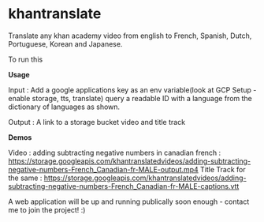 # khantranslate
Translate any khan academy video from english to French, Spanish, Dutch, Portuguese, Korean and Japanese. 

To run this 

<b>Usage</b>

Input : 
Add a google applications key as an env variable(look at GCP Setup - enable storage, tts, translate) 
query a readable ID with a language from the dictionary of languages as shown. 

Output : 
A link to a storage bucket video and title track

<b>Demos</b>

Video : adding subtracting negative numbers in canadian french :  https://storage.googleapis.com/khantranslatedvideos/adding-subtracting-negative-numbers-French_Canadian-fr-MALE-output.mp4
Title Track for the same : https://storage.googleapis.com/khantranslatedvideos/adding-subtracting-negative-numbers-French_Canadian-fr-MALE-captions.vtt

A web application will be up and running publically soon enough - contact me to join the project! :) 
